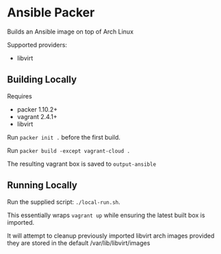 # Ansible Packer

Builds an Ansible image on top of Arch Linux

Supported providers:
  - libvirt

## Building Locally

Requires
  - packer 1.10.2+
  - vagrant 2.4.1+
  - libvirt

Run `packer init .` before the first build.

Run `packer build -except vagrant-cloud .`

The resulting vagrant box is saved to `output-ansible`

## Running Locally

Run the supplied script: `./local-run.sh`.

This essentially wraps `vagrant up` while ensuring the latest built box is imported.

It will attempt to cleanup previously imported libvirt arch images provided they are stored in the default /var/lib/libvirt/images
